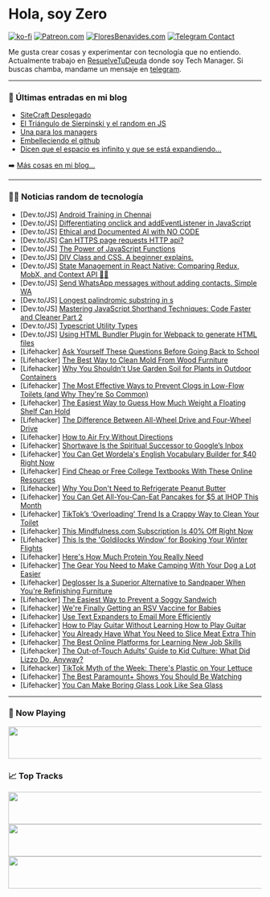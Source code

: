 # Hola, soy Zero

[![ko-fi](https://ko-fi.com/img/githubbutton_sm.svg)](https://ko-fi.com/J3J4N0LUK)
[![Patreon.com](https://img.shields.io/endpoint.svg?url=https%3A%2F%2Fshieldsio-patreon.vercel.app%2Fapi%3Fusername%3Dzerodragon%26type%3Dpatrons&style=for-the-badge)](https://patreon.com/zerodragon)
[![FloresBenavides.com](https://img.shields.io/website?down_message=oops&label=MiBlog&style=for-the-badge&up_message=online&url=https%3A%2F%2Ffloresbenavides.com)](https://floresbenavides.com)
[![Telegram Contact](https://img.shields.io/badge/escr%C3%ADbeme-ZeroDragon-%2326A5E4?style=for-the-badge&logo=telegram)](https://t.me/zerodragon)

Me gusta crear cosas y experimentar con tecnología que no entiendo.
Actualmente trabajo en [ResuelveTuDeuda](http://github.com/resuelve) donde soy Tech Manager.
Si buscas chamba, mandame un mensaje en [telegram](https://t.me/zerodragon).

---

### 📕 Últimas entradas en mi blog
<!-- BLOG-POST-LIST:START -->
- [SiteCraft Desplegado](https://floresbenavides.com/sitecraft-desplegado/)
- [El Triángulo de Sierpinski y el random en JS](https://floresbenavides.com/el-triangulo-de-sierpinski-y-el-random-en-js/)
- [Una para los managers](https://floresbenavides.com/una-para-los-managers/)
- [Embelleciendo el github](https://floresbenavides.com/embelleciendo-el-github/)
- [Dicen que el espacio es infinito y que se está expandiendo…](https://floresbenavides.com/dicen-que-el-espacio-es-infinito-y-que-se-esta-expandiendo/)
<!-- BLOG-POST-LIST:END -->

➡️ [Más cosas en mi blog...](https://floresbenavides.com)

---

### 👨‍💻 Noticias random de tecnología
<!-- TECH-POSTS:START -->
- [Dev.to/JS] [Android Training in Chennai](https://dev.to/manikarnikam6/android-training-in-chennai-d12)
- [Dev.to/JS] [Differentiating onclick and addEventListener in JavaScript](https://dev.to/brainiacneit/differentiating-onclick-and-addeventlistener-in-javascript-30ke)
- [Dev.to/JS] [Ethical and Documented AI with NO CODE](https://dev.to/aiforme/ethical-and-documented-ai-with-no-code-4639)
- [Dev.to/JS] [Can HTTPS page requests HTTP api?](https://dev.to/sophister/can-https-page-requests-http-api-3p8)
- [Dev.to/JS] [The Power of JavaScript Functions](https://dev.to/rahul3002/the-power-of-javascript-functions-2ldk)
- [Dev.to/JS] [DIV Class and CSS. A beginner explains.](https://dev.to/mrchr1stopher/div-class-and-css-a-beginner-explains-2f74)
- [Dev.to/JS] [State Management in React Native: Comparing Redux, MobX, and Context API 🔄📱](https://dev.to/medaimane/state-management-in-react-native-comparing-redux-mobx-and-context-api-e5f)
- [Dev.to/JS] [Send WhatsApp messages without adding contacts. Simple WA](https://dev.to/cperazal/send-whatsapp-messages-without-add-contacts-simple-wa-4llm)
- [Dev.to/JS] [Longest palindromic substring in s](https://dev.to/chandrapenugonda/longest-palindromic-substring-in-s-2gj7)
- [Dev.to/JS] [Mastering JavaScript Shorthand Techniques: Code Faster and Cleaner Part 2](https://dev.to/abidullah786/mastering-javascript-shorthand-techniques-code-faster-and-cleaner-part-2-4n2n)
- [Dev.to/JS] [Typescript Utility Types](https://dev.to/kevin-uehara/typescript-utility-types-7nm)
- [Dev.to/JS] [Using HTML Bundler Plugin for Webpack to generate HTML files](https://dev.to/webdiscus/using-html-bundler-plugin-for-webpack-to-generate-html-files-30gd)
- [Lifehacker] [Ask Yourself These Questions Before Going Back to School](https://lifehacker.com/ask-yourself-these-questions-before-going-back-to-schoo-1850705671)
- [Lifehacker] [The Best Way to Clean Mold From Wood Furniture](https://lifehacker.com/the-best-way-to-clean-mold-from-wood-furniture-1850705838)
- [Lifehacker] [Why You Shouldn&#39;t Use Garden Soil for Plants in Outdoor Containers](https://lifehacker.com/why-you-shouldnt-use-garden-soil-for-plants-in-outdoor-1850705876)
- [Lifehacker] [The Most Effective Ways to Prevent Clogs in Low-Flow Toilets &lpar;and Why They&#39;re So Common&rpar;](https://lifehacker.com/the-most-effective-ways-to-prevent-clogs-in-low-flow-to-1850706078)
- [Lifehacker] [The Easiest Way to Guess How Much Weight a Floating Shelf Can Hold](https://lifehacker.com/the-easiest-way-to-guess-how-much-weight-a-floating-she-1850706102)
- [Lifehacker] [The Difference Between All-Wheel Drive and Four-Wheel Drive](https://lifehacker.com/the-difference-between-all-wheel-drive-and-four-wheel-d-1850706084)
- [Lifehacker] [How to Air Fry Without Directions](https://lifehacker.com/how-to-air-fry-without-directions-1850707924)
- [Lifehacker] [Shortwave Is the Spiritual Successor to Google’s Inbox](https://lifehacker.com/shortwave-is-the-spiritual-successor-to-google-s-inbox-1850707721)
- [Lifehacker] [You Can Get Wordela&#39;s English Vocabulary Builder for $40 Right Now](https://lifehacker.com/you-can-get-wordelas-english-vocabulary-builder-for-40-1850697814)
- [Lifehacker] [Find Cheap or Free College Textbooks With These Online Resources](https://lifehacker.com/these-online-resources-will-help-you-find-free-college-1849372320)
- [Lifehacker] [Why You Don&#39;t Need to Refrigerate Peanut Butter](https://lifehacker.com/why-you-dont-need-to-refrigerate-peanut-butter-1850708209)
- [Lifehacker] [You Can Get All-You-Can-Eat Pancakes for $5 at IHOP This Month](https://lifehacker.com/you-can-get-all-you-can-eat-pancakes-for-5-at-ihop-thi-1850708442)
- [Lifehacker] [TikTok’s ‘Overloading’ Trend Is a Crappy Way to Clean Your Toilet](https://lifehacker.com/tiktok-s-overloading-trend-is-a-crappy-way-to-clean-y-1849545412)
- [Lifehacker] [This Mindfulness.com Subscription Is 40% Off Right Now](https://lifehacker.com/this-mindfulness-com-subscription-is-40-off-right-now-1850697909)
- [Lifehacker] [This Is the &#39;Goldilocks Window&#39; for Booking Your Winter Flights](https://lifehacker.com/this-is-the-goldilocks-window-for-booking-your-winter-f-1850707477)
- [Lifehacker] [Here&#39;s How Much Protein You Really Need](https://lifehacker.com/heres-how-much-protein-you-really-need-1830878049)
- [Lifehacker] [The Gear You Need to Make Camping With Your Dog a Lot Easier](https://lifehacker.com/the-gear-you-need-to-make-camping-with-your-dog-a-lot-e-1850705453)
- [Lifehacker] [Deglosser Is a Superior Alternative to Sandpaper When You&#39;re Refinishing Furniture](https://lifehacker.com/deglosser-is-a-superior-alternative-to-sandpaper-when-y-1850705841)
- [Lifehacker] [The Easiest Way to Prevent a Soggy Sandwich](https://lifehacker.com/make-sandwiches-on-frozen-bread-to-stave-off-sogginess-1803757453)
- [Lifehacker] [We&#39;re Finally Getting an RSV Vaccine for Babies](https://lifehacker.com/were-finally-getting-an-rsv-vaccine-for-babies-1850707968)
- [Lifehacker] [Use Text Expanders to Email More Efficiently](https://lifehacker.com/use-text-expanders-to-email-more-efficiently-1850707411)
- [Lifehacker] [How to Play Guitar Without Learning How to Play Guitar](https://lifehacker.com/how-to-play-guitar-without-learning-how-to-play-guitar-1848128835)
- [Lifehacker] [You Already Have What You Need to Slice Meat Extra Thin](https://lifehacker.com/you-already-have-what-you-need-to-slice-meat-extra-thin-1850705332)
- [Lifehacker] [The Best Online Platforms for Learning New Job Skills](https://lifehacker.com/the-best-online-platforms-for-learning-new-job-skills-1850707301)
- [Lifehacker] [The Out-of-Touch Adults’ Guide to Kid Culture: What Did Lizzo Do, Anyway?](https://lifehacker.com/the-out-of-touch-adults-guide-to-kid-culture-what-did-1850706205)
- [Lifehacker] [TikTok Myth of the Week: There&#39;s Plastic on Your Lettuce](https://lifehacker.com/tiktok-myth-of-the-week-theres-plastic-on-your-lettuce-1850706061)
- [Lifehacker] [The Best Paramount+ Shows You Should Be Watching](https://lifehacker.com/15-paramount-originals-you-arent-watching-but-should-b-1847635890)
- [Lifehacker] [You Can Make Boring Glass Look Like Sea Glass](https://lifehacker.com/you-can-make-boring-glass-look-like-sea-glass-1850706130)<!-- TECH-POSTS:END -->

---

### 🎵 Now Playing
<a href="https://spotify-now-playing-dun.vercel.app/now-playing?open"><img src="https://spotify-now-playing-dun.vercel.app/now-playing" width="540" height="64"></a>

### 📈 Top Tracks
<a href="https://spotify-now-playing-dun.vercel.app/top-tracks?i=1&open"><img src="https://spotify-now-playing-dun.vercel.app/top-tracks?i=1" width="540" height="64"></a>
<a href="https://spotify-now-playing-dun.vercel.app/top-tracks?i=2&open"><img src="https://spotify-now-playing-dun.vercel.app/top-tracks?i=2" width="540" height="64"></a>
<a href="https://spotify-now-playing-dun.vercel.app/top-tracks?i=3&open"><img src="https://spotify-now-playing-dun.vercel.app/top-tracks?i=3" width="540" height="64"></a>
